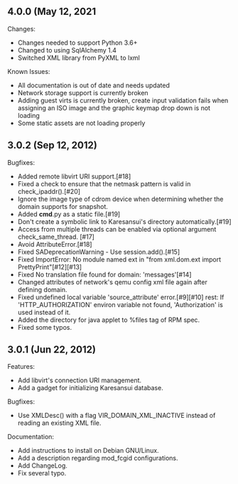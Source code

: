 ## 4.0.0 (May 12, 2021

Changes:

  - Changes needed to support Python 3.6+
  - Changed to using SqlAlchemy 1.4
  - Switched XML library from PyXML to lxml

Known Issues:

  - All documentation is out of date and needs updated
  - Network storage support is currently broken
  - Adding guest virts is currently broken, create input validation fails when assigning an ISO image and the graphic keymap drop down is not loading
  - Some static assets are not loading properly

## 3.0.2 (Sep 12, 2012)

Bugfixes:

  - Added remote libvirt URI support.[#18]
  - Fixed a check to ensure that the netmask pattern is valid in check_ipaddr().[#20]
  - Ignore the image type of cdrom device when determining whether the domain supports for snapshot.
  - Added __cmd__.py as a static file.[#19]
  - Don't create a symbolic link to Karesansui's directory automatically.[#19]
  - Access from multiple threads can be enabled via optional argument check_same_thread. [#17]
  - Avoid AttributeError.[#18]
  - Fixed SADeprecationWarning - Use session.add().[#15]
  - Fixed ImportError: No module named ext in "from xml.dom.ext import PrettyPrint"[#12][#13]
  - Fixed No translation file found for domain: 'messages'[#14]
  - Changed attributes of network's qemu config xml file again after defining domain.
  - Fixed undefined local variable 'source_attribute' error.[#9][#10]
rest: If 'HTTP_AUTHORIZATION' environ variable not found, 'Authorization' is used instead of it.
  - Added the directory for java applet to %files tag of RPM spec.
  - Fixed some typos.


## 3.0.1 (Jun 22, 2012)

Features:

  - Add libvirt's connection URI management.
  - Add a gadget for initializing Karesansui database.

Bugfixes:

  - Use XMLDesc() with a flag VIR_DOMAIN_XML_INACTIVE instead of reading an existing XML file.

Documentation:

  - Add instructions to install on Debian GNU/Linux.
  - Add a description regarding mod_fcgid configurations.
  - Add ChangeLog.
  - Fix several typo.

